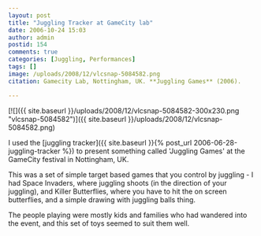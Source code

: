 ```yaml
---
layout: post
title: "Juggling Tracker at GameCity lab"
date: 2006-10-24 15:03
author: admin
postid: 154
comments: true
categories: [Juggling, Performances]
tags: []
image: /uploads/2008/12/vlcsnap-5084582.png
citation: Gamecity Lab, Nottingham, UK. **Juggling Games** (2006).

---
```

[![]({{ site.baseurl }}/uploads/2008/12/vlcsnap-5084582-300x230.png "vlcsnap-5084582")]({{ site.baseurl }}/uploads/2008/12/vlcsnap-5084582.png)

I used the [juggling tracker]({{ site.baseurl }}{% post_url 2006-06-28-juggling-tracker %}) to present something called 'Juggling Games' at the GameCity festival in Nottingham, UK.

This was a set of simple target based games that you control by juggling - I had Space Invaders, where juggling shoots (in the direction of your juggling), and Killer Butterflies, where you have to hit the on screen butterflies, and a simple drawing with juggling balls thing.

The people playing were mostly kids and families who had wandered into the event, and this set of toys seemed to suit them well.

